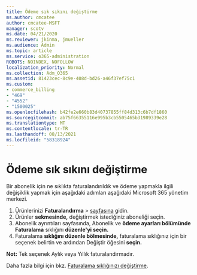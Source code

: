```yaml
---
title: Ödeme sık sıkını değiştirme
ms.author: cmcatee
author: cmcatee-MSFT
manager: scotv
ms.date: 04/21/2020
ms.reviewer: jkinma, jmueller
ms.audience: Admin
ms.topic: article
ms.service: o365-administration
ROBOTS: NOINDEX, NOFOLLOW
localization_priority: Normal
ms.collection: Adm_O365
ms.assetid: 81423cec-8c9e-408d-bd26-a46f37ef75c1
ms.custom:
- commerce_billing
- "469"
- "4552"
- "1500025"
ms.openlocfilehash: b42fe2e660b83d40737855ff84d313c6b7df1860
ms.sourcegitcommit: ab75f66355116e995b3cb5505465b31989339e28
ms.translationtype: MT
ms.contentlocale: tr-TR
ms.lasthandoff: 08/13/2021
ms.locfileid: "58318924"
---
```

# <a name="change-how-often-you-pay"></a>Ödeme sık sıkını değiştirme

Bir abonelik için ne sıklıkta faturalandırıldık ve ödeme yapmakla ilgili değişiklik yapmak için aşağıdaki adımları aşağıdaki Microsoft 365 yönetim merkezi.

1. Ürünlerinizi **Faturalandırma**  >  [sayfasına](https://go.microsoft.com/fwlink/p/?linkid=842054) gidin.
2. Ürünler **sekmesinde,** değiştirmek istediğiniz aboneliği seçin.
3. Abonelik ayrıntıları sayfasında, Abonelik ve **ödeme ayarları bölümünde Faturalama** sıklığını **düzenle'yi seçin.**
4. Faturalama **sıklığını düzenle bölmesinde,** faturalama sıklığınız için bir seçenek belirtin ve ardından Değiştir öğesini **seçin.**

**Not:** Tek seçenek Aylık veya Yıllık faturalandırmadır.

Daha fazla bilgi için bkz. [Faturalama sıklığınızı değiştirme](https://docs.microsoft.com/microsoft-365/commerce/billing-and-payments/change-payment-frequency).